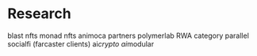 # Research
blast nfts
monad nfts
animoca partners
polymerlab
RWA category
parallel
socialfi (farcaster clients)
ai*crypto
ai*modular
